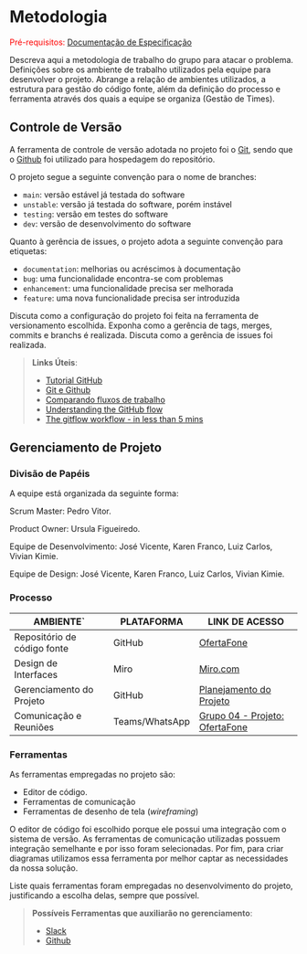 
# Metodologia

<span style="color:red">Pré-requisitos: <a href="2-Especificação do Projeto.md"> Documentação de Especificação</a></span>

Descreva aqui a metodologia de trabalho do grupo para atacar o problema. Definições sobre os ambiente de trabalho utilizados pela  equipe para desenvolver o projeto. Abrange a relação de ambientes utilizados, a estrutura para gestão do código fonte, além da definição do processo e ferramenta através dos quais a equipe se organiza (Gestão de Times).

## Controle de Versão

A ferramenta de controle de versão adotada no projeto foi o
[Git](https://git-scm.com/), sendo que o [Github](https://github.com)
foi utilizado para hospedagem do repositório.

O projeto segue a seguinte convenção para o nome de branches:

- `main`: versão estável já testada do software
- `unstable`: versão já testada do software, porém instável
- `testing`: versão em testes do software
- `dev`: versão de desenvolvimento do software

Quanto à gerência de issues, o projeto adota a seguinte convenção para
etiquetas:

- `documentation`: melhorias ou acréscimos à documentação
- `bug`: uma funcionalidade encontra-se com problemas
- `enhancement`: uma funcionalidade precisa ser melhorada
- `feature`: uma nova funcionalidade precisa ser introduzida

Discuta como a configuração do projeto foi feita na ferramenta de versionamento escolhida. Exponha como a gerência de tags, merges, commits e branchs é realizada. Discuta como a gerência de issues foi realizada.

> **Links Úteis**:
> - [Tutorial GitHub](https://guides.github.com/activities/hello-world/)
> - [Git e Github](https://www.youtube.com/playlist?list=PLHz_AreHm4dm7ZULPAmadvNhH6vk9oNZA)
>  - [Comparando fluxos de trabalho](https://www.atlassian.com/br/git/tutorials/comparing-workflows)
> - [Understanding the GitHub flow](https://guides.github.com/introduction/flow/)
> - [The gitflow workflow - in less than 5 mins](https://www.youtube.com/watch?v=1SXpE08hvGs)

## Gerenciamento de Projeto

### Divisão de Papéis

   A equipe está organizada da seguinte forma: 

Scrum Master: Pedro Vitor. 

Product Owner: Ursula Figueiredo. 

Equipe de Desenvolvimento: José Vicente, Karen Franco, Luiz Carlos, Vivian Kimie. 

Equipe de Design: José Vicente, Karen Franco, Luiz Carlos, Vivian Kimie.

### Processo

|         AMBIENTE`          |        PLATAFORMA         |                  LINK DE ACESSO                               |
|----------------------------|---------------------------|---------------------------------------------------------------|
|Repositório de código fonte |         GitHub            |[OfertaFone](https://github.com/ICEI-PUC-Minas-PMV-ADS/oferta_fone)|
|Design de Interfaces        |         Miro              |[Miro.com](https://miro.com/app/board/uXjVPXc-W4E=/?share_link_id=735742997379)|
|Gerenciamento do Projeto    |         GitHub            |[Planejamento do Projeto](https://github.com/orgs/ICEI-PUC-Minas-PMV-ADS/projects/61/views/1)  |
|Comunicação e Reuniões      |      Teams/WhatsApp       |[Grupo 04 - Projeto: OfertaFone](https://teams.microsoft.com/l/channel/19%3a129553a617b6458dbd85f9d0b3529095%40thread.tacv2/Grupo%25204%2520-%2520Segunda%252020h%2520-%2520Troca%2520celulares?groupId=4b320cea-c5c5-4c56-a163-6d1bcaa5ef3f&tenantId=14cbd5a7-ec94-46ba-b314-cc0fc972a161)|

### Ferramentas

As ferramentas empregadas no projeto são:

- Editor de código.
- Ferramentas de comunicação
- Ferramentas de desenho de tela (_wireframing_)

O editor de código foi escolhido porque ele possui uma integração com o
sistema de versão. As ferramentas de comunicação utilizadas possuem
integração semelhante e por isso foram selecionadas. Por fim, para criar
diagramas utilizamos essa ferramenta por melhor captar as
necessidades da nossa solução.

Liste quais ferramentas foram empregadas no desenvolvimento do projeto, justificando a escolha delas, sempre que possível.
 
> **Possíveis Ferramentas que auxiliarão no gerenciamento**: 
> - [Slack](https://slack.com/)
> - [Github](https://github.com/)
